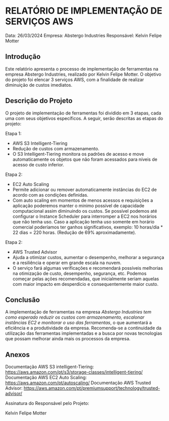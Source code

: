 # RELATÓRIO DE IMPLEMENTAÇÃO DE SERVIÇOS AWS

Data: 26/03/2024
Empresa: Abstergo Industries 
Responsável: Kelvin Felipe Motter

## Introdução
Este relatório apresenta o processo de implementação de ferramentas na empresa Abstergo Industries, realizado por Kelvin Felipe Motter. O objetivo do projeto foi elencar 3 serviços AWS, com a finalidade de realizar diminuição de custos imediatos.

## Descrição do Projeto
O projeto de implementação de ferramentas foi dividido em 3 etapas, cada uma com seus objetivos específicos. A seguir, serão descritas as etapas do projeto:


Etapa 1: 
- AWS S3 Intelligent-Tiering
- Redução de custos com armazenamento. 
- O S3 Intelligent-Tiering monitora os padrões de acesso e move automaticamente os objetos que não foram acessados para níveis de acesso de custo inferior.

Etapa 2: 
- EC2 Auto Scaling
- Permite adicionar ou remover automaticamente instâncias do EC2 de acordo com as condições definidas.
- Com auto scaling em momentos de menos acessos e requisições a aplicação poderemos manter o minimo possível de capacidade computacional assim diminuindo os custos. Se possível podemos até configurar o Instance Scheduler para interromper a EC2 nos horários que não tenha uso. Caso a aplicação tenha uso somente em horário comercial poderíamos ter ganhos significativos, exemplo: 10 horas/dia * 22 dias = 220 horas. (Redução de 69% aproximadamente).

Etapa 2: 
- AWS Trusted Advisor
- Ajuda a otimizar custos, aumentar o desempenho, melhorar a segurança e a resiliência e operar em grande escala na nuvem.
- O serviço fará algumas verificações e recomendará possíveis melhorias na otimização de custo, desempenho, segurança, etc. Podemos começar pelas ações recomendadas, que inicialmente seriam aquelas com maior impacto em desperdício e consequentemente maior custo.



## Conclusão
A implementação de ferramentas na empresa *Abstergo Industries tem como esperado reduzir os custos com armazenamento, escalonar instâncias EC2 e monitorar o uso das ferramentas*, o que aumentará a eficiência e a produtividade da empresa. Recomenda-se a continuidade da utilização das ferramentas implementadas e a busca por novas tecnologias que possam melhorar ainda mais os processos da empresa.

## Anexos
Documentação AWS S3 intelligent-Tiering: https://aws.amazon.com/pt/s3/storage-classes/intelligent-tiering/
Documentação AWS EC2 Auto Scaling: https://aws.amazon.com/pt/autoscaling/
Documentação AWS Trusted Advisor: https://aws.amazon.com/pt/premiumsupport/technology/trusted-advisor/

Assinatura do Responsável pelo Projeto:

Kelvin Felipe Motter
